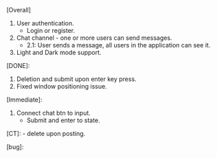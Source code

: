 


[Overall]
1. User authentication.
    - Login or register.
2. Chat channel - one or more users can send messages.
    - 2.1: User sends a message, all users in the application can see it.
3. Light and Dark mode support.

[DONE]:
1. Deletion and submit upon enter key press.
2. Fixed window positioning issue.





[Immediate]:
1. Connect chat btn to input.
    - Submit and enter to state.



[CT]:
    - delete upon posting.

[bug]:

    